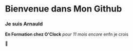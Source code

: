 # Bienvenue dans Mon Github

### Je suis Arnauld

**En Formation chez O'Clock**
*pour 11 mois encore*
enfn je crois



 👋

<!--
**arnauldchamelot/arnauldchamelot** is a ✨ _special_ ✨ repository because its `README.md` (this file) appears on your GitHub profile.

Here are some ideas to get you started:

- 🔭 I’m currently working on ...
- 🌱 I’m currently learning ...
- 👯 I’m looking to collaborate on ...
- 🤔 I’m looking for help with ...
- 💬 Ask me about ...
- 📫 How to reach me: ...
- 😄 Pronouns: ...
- ⚡ Fun fact: ...
-->
